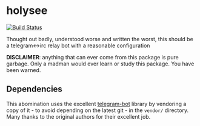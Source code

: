 # holysee

[![Build Status](https://travis-ci.org/crisidev/holysee.svg?branch=master)](https://travis-ci.org/crisidev/holysee)

Thought out badly, understood worse and written the worst, this should be a telegram<->irc
relay bot with a reasonable configuration

**DISCLAIMER**: anything that can ever come from this package is pure garbage. Only a madman
would ever learn or study this package. You have been warned.

## Dependencies

This abomination uses the excellent [telegram-bot](https://github.com/telegram-rs/telegram-bot/) library by vendoring
a copy of it - to avoid depending on the latest git - in the `vendor/` directory. Many thanks to the original
authors for their excellent job.
